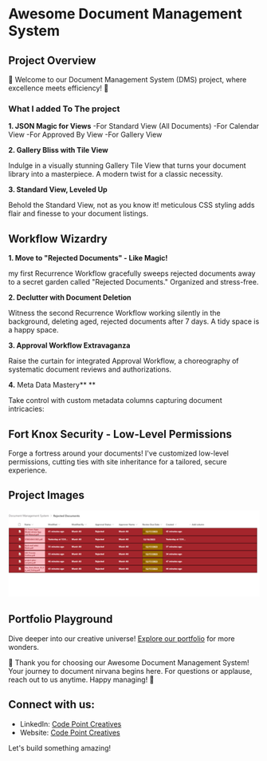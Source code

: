 # Awesome Document Management System

## Project Overview

🚀 Welcome to our Document Management System (DMS) project, where excellence meets efficiency! 🚀

### What I added To The project 

**1. JSON Magic for Views**
-For Standard View (All Documents)
-For Calendar View 
-For Approved By View
-For Gallery View

**2. Gallery Bliss with Tile View**

Indulge in a visually stunning Gallery Tile View that turns your document library into a masterpiece. A modern twist for a classic necessity.

**3. Standard View, Leveled Up**

Behold the Standard View, not as you know it!  meticulous CSS styling adds flair and finesse to your document listings.

## Workflow Wizardry

**1. Move to "Rejected Documents" - Like Magic!**

my first Recurrence Workflow gracefully sweeps rejected documents away to a secret garden called "Rejected Documents." Organized and stress-free.

**2. Declutter with Document Deletion**

Witness the second Recurrence Workflow working silently in the background, deleting aged, rejected documents after 7 days. A tidy space is a happy space.

**3. Approval Workflow Extravaganza**

Raise the curtain for  integrated Approval Workflow, a choreography of systematic document reviews and authorizations.

**4.** Meta Data Mastery** **

Take control with custom metadata columns capturing document intricacies:

## Fort Knox Security - Low-Level Permissions

Forge a fortress around your documents! I've customized low-level permissions, cutting ties with site inheritance for a tailored, secure experience.

## Project Images 
**![Image Alt text](Images/photo_10_2023-12-17_12-41-37.jpg)**


## Portfolio Playground

Dive deeper into our creative universe! [Explore our portfolio](link_to_portfolio) for more wonders.

🎉 Thank you for choosing our Awesome Document Management System! Your journey to document nirvana begins here. For questions or applause, reach out to us anytime. Happy managing! 🎉

## Connect with us:

- LinkedIn: [Code Point Creatives](https://www.linkedin.com/company/codepoint-creatives/mycompany/)
- Website: [Code Point Creatives](https://codepointcreatives.com/)

Let's build something amazing!



